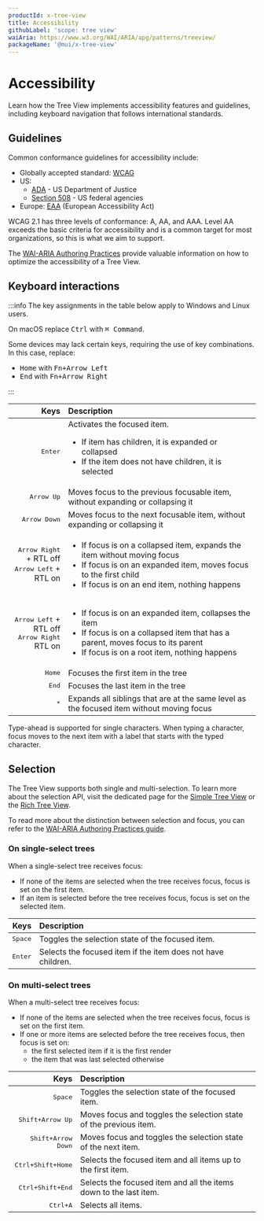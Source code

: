 ```yaml
---
productId: x-tree-view
title: Accessibility
githubLabel: 'scope: tree view'
waiAria: https://www.w3.org/WAI/ARIA/apg/patterns/treeview/
packageName: '@mui/x-tree-view'
---
```


# Accessibility

Learn how the Tree View implements accessibility features and guidelines, including keyboard navigation that follows international standards.

## Guidelines

Common conformance guidelines for accessibility include:

- Globally accepted standard: [WCAG](https://www.w3.org/WAI/standards-guidelines/wcag/)
- US:
  - [ADA](https://www.ada.gov/) - US Department of Justice
  - [Section 508](https://www.section508.gov/) - US federal agencies
- Europe: [EAA](https://employment-social-affairs.ec.europa.eu/policies-and-activities/social-protection-social-inclusion/persons-disabilities/union-equality-strategy-rights-persons-disabilities-2021-2030/european-accessibility-act_en) (European Accessibility Act)

WCAG 2.1 has three levels of conformance: A, AA, and AAA.
Level AA exceeds the basic criteria for accessibility and is a common target for most organizations, so this is what we aim to support.

The [WAI-ARIA Authoring Practices](https://www.w3.org/WAI/ARIA/apg/patterns/treeview/) provide valuable information on how to optimize the accessibility of a Tree View.

## Keyboard interactions

:::info
The key assignments in the table below apply to Windows and Linux users.

On macOS replace <kbd class="key">Ctrl</kbd> with <kbd class="key">⌘ Command</kbd>.

Some devices may lack certain keys, requiring the use of key combinations. In this case, replace:

- <kbd class="key">Home</kbd> with <kbd><kbd class="key">Fn</kbd>+<kbd class="key">Arrow Left</kbd></kbd>
- <kbd class="key">End</kbd> with <kbd><kbd class="key">Fn</kbd>+<kbd class="key">Arrow Right</kbd></kbd>

:::

|                                                                                          Keys | Description                                                                                                                                                                                                          |
| --------------------------------------------------------------------------------------------: | :------------------------------------------------------------------------------------------------------------------------------------------------------------------------------------------------------------------- |
|                                                                  <kbd class="key">Enter</kbd> | Activates the focused item. <ul><li>If item has children, it is expanded or collapsed</li><li>If the item does not have children, it is selected</li></ul>                                                           |
|                                                               <kbd class="key">Arrow Up</kbd> | Moves focus to the previous focusable item, without expanding or collapsing it                                                                                                                                       |
|                                                             <kbd class="key">Arrow Down</kbd> | Moves focus to the next focusable item, without expanding or collapsing it                                                                                                                                           |
| <kbd class="key">Arrow Right</kbd> + RTL off </br> <kbd class="key">Arrow Left</kbd> + RTL on | <ul><li>If focus is on a collapsed item, expands the item without moving focus</li><li>If focus is on an expanded item, moves focus to the first child</li><li>If focus is on an end item, nothing happens</li></ul> |
|   <kbd class="key">Arrow Left</kbd> + RTL off </br> <kbd class="key">Arrow Right</kbd> RTL on | <ul><li>If focus is on an expanded item, collapses the item</li><li>If focus is on a collapsed item that has a parent, moves focus to its parent</li><li>If focus is on a root item, nothing happens</li></ul>       |
|                                                                   <kbd class="key">Home</kbd> | Focuses the first item in the tree                                                                                                                                                                                   |
|                                                                    <kbd class="key">End</kbd> | Focuses the last item in the tree                                                                                                                                                                                    |
|                                                                     <kbd class="key">\*</kbd> | Expands all siblings that are at the same level as the focused item without moving focus                                                                                                                             |

Type-ahead is supported for single characters. When typing a character, focus moves to the next item with a label that starts with the typed character.

## Selection

The Tree View supports both single and multi-selection. To learn more about the selection API, visit the dedicated page for the [Simple Tree View](/x/react-tree-view/simple-tree-view/selection/) or the [Rich Tree View](/x/react-tree-view/rich-tree-view/selection/).

To read more about the distinction between selection and focus, you can refer to the [WAI-ARIA Authoring Practices guide](https://www.w3.org/WAI/ARIA/apg/practices/keyboard-interface/#kbd_focus_vs_selection).

### On single-select trees

When a single-select tree receives focus:

- If none of the items are selected when the tree receives focus, focus is set on the first item.
- If an item is selected before the tree receives focus, focus is set on the selected item.

|                         Keys | Description                                                  |
| ---------------------------: | :----------------------------------------------------------- |
| <kbd class="key">Space</kbd> | Toggles the selection state of the focused item.             |
| <kbd class="key">Enter</kbd> | Selects the focused item if the item does not have children. |

### On multi-select trees

When a multi-select tree receives focus:

- If none of the items are selected when the tree receives focus, focus is set on the first item.
- If one or more items are selected before the tree receives focus, then focus is set on:
  - the first selected item if it is the first render
  - the item that was last selected otherwise

|                                                                                            Keys | Description                                                       |
| ----------------------------------------------------------------------------------------------: | :---------------------------------------------------------------- |
|                                                                    <kbd class="key">Space</kbd> | Toggles the selection state of the focused item.                  |
|                         <kbd><kbd class="key">Shift</kbd>+<kbd class="key">Arrow Up</kbd></kbd> | Moves focus and toggles the selection state of the previous item. |
|                       <kbd><kbd class="key">Shift</kbd>+<kbd class="key">Arrow Down</kbd></kbd> | Moves focus and toggles the selection state of the next item.     |
| <kbd><kbd class="key">Ctrl</kbd>+<kbd class="key">Shift</kbd>+<kbd class="key">Home</kbd></kbd> | Selects the focused item and all items up to the first item.      |
|  <kbd><kbd class="key">Ctrl</kbd>+<kbd class="key">Shift</kbd>+<kbd class="key">End</kbd></kbd> | Selects the focused item and all the items down to the last item. |
|                                 <kbd><kbd class="key">Ctrl</kbd>+<kbd class="key">A</kbd></kbd> | Selects all items.                                                |
